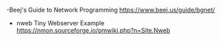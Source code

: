 -Beej's Guide to Network Programming
https://www.beej.us/guide/bgnet/

- nweb Tiny Webserver Example
https://nmon.sourceforge.io/pmwiki.php?n=Site.Nweb